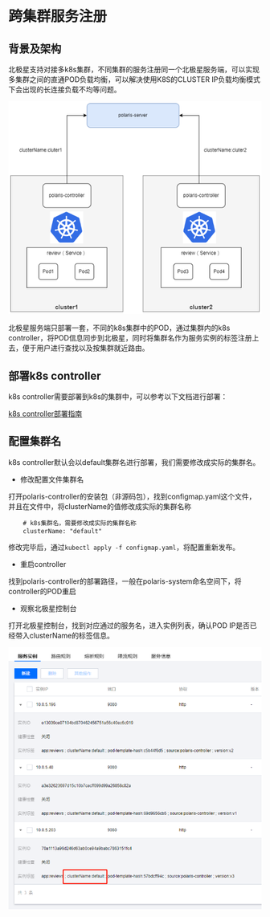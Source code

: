 # 跨集群服务注册

## 背景及架构

北极星支持对接多k8s集群，不同集群的服务注册同一个北极星服务端，可以实现多集群之间的直通POD负载均衡，可以解决使用K8S的CLUSTER IP负载均衡模式下会出现的长连接负载不均等问题。

![](图片/打通多k8s集群/部署架构.png)

北极星服务端只部署一套，不同的k8s集群中的POD，通过集群内的k8s controller，将POD信息同步到北极星，同时将集群名作为服务实例的标签注册上去，便于用户进行查找以及按集群就近路由。

## 部署k8s controller

k8s controller需要部署到k8s的集群中，可以参考以下文档进行部署：

[k8s controller部署指南](https://polarismesh.cn/zh/doc/%E5%BF%AB%E9%80%9F%E5%85%A5%E9%97%A8/%E5%AE%89%E8%A3%85%E6%9C%8D%E5%8A%A1%E7%AB%AF/%E5%AE%89%E8%A3%85k8s_controller.html#k8s-controller%E5%AE%89%E8%A3%85)

## 配置集群名

k8s controller默认会以default集群名进行部署，我们需要修改成实际的集群名。

- 修改配置文件集群名

打开polaris-controller的安装包（非源码包），找到configmap.yaml这个文件，并且在文件中，将clusterName的值修改成实际的集群名称

```
    # k8s集群名，需要修改成实际的集群名称
    clusterName: "default" 
```

修改完毕后，通过```kubectl apply -f configmap.yaml```，将配置重新发布。

- 重启controller

找到polaris-controller的部署路径，一般在polaris-system命名空间下，将controller的POD重启

- 观察北极星控制台

打开北极星控制台，找到对应通过的服务名，进入实例列表，确认POD IP是否已经带入clusterName的标签信息。

![](图片/打通多k8s集群/实例列表.png)
